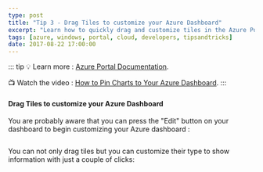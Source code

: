 ```yaml
---
type: post
title: "Tip 3 - Drag Tiles to customize your Azure Dashboard"
excerpt: "Learn how to quickly drag and customize tiles in the Azure Portal"
tags: [azure, windows, portal, cloud, developers, tipsandtricks]
date: 2017-08-22 17:00:00
---
```


::: tip
:bulb: Learn more : [Azure Portal Documentation](https://docs.microsoft.com/azure/azure-portal?WT.mc_id=docs-azuredevtips-micrum). 

:tv: Watch the video : [How to Pin Charts to Your Azure Dashboard](https://www.youtube.com/watch?v=r9BL9k8Pp1k&list=PLLasX02E8BPCNCK8Thcxu-Y-XcBUbhFWC&index=4?WT.mc_id=youtube-azuredevtips-micrum).
:::

#### Drag Tiles to customize your Azure Dashboard

You are probably aware that you can press the "Edit" button on your dashboard to begin customizing your Azure dashboard :

<img :src="$withBase('/files/azurecustomizetiles.png')">

You can not only drag tiles but you can customize their type to show information with just a couple of clicks:

<img :src="$withBase('/files/azuretip3.gif')">
